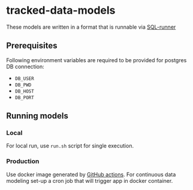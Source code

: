 # tracked-data-models

These models are written in a format that is runnable via [SQL-runner](https://github.com/snowplow/sql-runner)

## Prerequisites
Following environment variables are required to be provided for postgres DB connection:
* `DB_USER`
* `DB_PWD`
* `DB_HOST`
* `DB_PORT`

## Running models
### Local
For local run, use `run.sh` script for single execution.

### Production
Use docker image generated by [GitHub actions](https://github.com/openline-ai/openline-trackers/actions).
For continuous data modeling set-up a cron job that will trigger app in docker container.